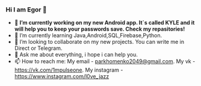 ### Hi I am Egor 👋
- 🔭 **I’m currently working on my new Android app. It`s called KYLE and it will help you to keep your passwords save. Check my repasitories!**
- 🌱 I’m currently learning Java,Android,SQL,Firebase,Python.
- 👯 I’m looking to collaborate on my new projects. You can write me in Direct or Telegram.
- 💬 Ask me about everything, i hope i can help you.
- 📫 How to reach me: My email - parkhomenko2049@gmail.com. My vk - https://vk.com/1mpulseone. My instagram - https://www.instagram.com/l0ve_jazz

<!--
**1MPULSEONE/1MPULSEONE** is a ✨ _special_ ✨ repository because its `README.md` (this file) appears on your GitHub profile.

Here are some ideas to get you started:

- 🔭 I’m currently working on my new Android app. It`s called KYLE and it will help you to keep your passwords save. Check my repasitories!
- 🌱 I’m currently learning Java,Android,SQL,Firebase,Python.
- 👯 I’m looking to collaborate on my new projects. You can write me in Direct or Telegram.
- 💬 Ask me about everything, i hope i can help you.
- 📫 How to reach me: 1. My email - parkhomenko2049@gmail.com. 2. My vk - https://vk.com/1mpulseone. 3. My instagram - https://www.instagram.com/l0ve_jazz
-->
